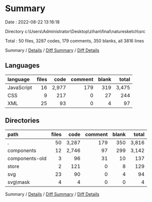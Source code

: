 # Summary

Date : 2022-08-22 13:16:18

Directory c:\\Users\\Administrator\\Desktop\\zihan\\final\\naturesketch\\src

Total : 50 files,  3287 codes, 179 comments, 350 blanks, all 3816 lines

Summary / [Details](details.md) / [Diff Summary](diff.md) / [Diff Details](diff-details.md)

## Languages
| language | files | code | comment | blank | total |
| :--- | ---: | ---: | ---: | ---: | ---: |
| JavaScript | 16 | 2,977 | 179 | 319 | 3,475 |
| CSS | 9 | 217 | 0 | 27 | 244 |
| XML | 25 | 93 | 0 | 4 | 97 |

## Directories
| path | files | code | comment | blank | total |
| :--- | ---: | ---: | ---: | ---: | ---: |
| . | 50 | 3,287 | 179 | 350 | 3,816 |
| components | 12 | 2,746 | 97 | 299 | 3,142 |
| components-old | 3 | 96 | 31 | 10 | 137 |
| store | 2 | 121 | 0 | 8 | 129 |
| svg | 23 | 90 | 0 | 4 | 94 |
| svg\\mask | 4 | 4 | 0 | 0 | 4 |

Summary / [Details](details.md) / [Diff Summary](diff.md) / [Diff Details](diff-details.md)